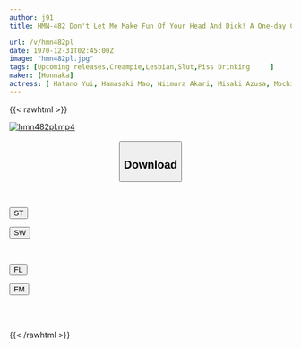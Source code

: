 ```yaml
---
author: j91
title: HMN-482 Don't Let Me Make Fun Of Your Head And Dick! A One-day Confinement Panic Room To Corner A Lying Submissive Man! Peeing, Urine Drinking, Female Orgasm, Lesbianism, Big Orgy, The Craziest Woman's Harem Creampie! ! Yui Hatano Mao Hamasaki Ayaka Mochizuki Akari Niimura Azusa Misaki

url: /v/hmn482pl
date: 1970-12-31T02:45:00Z
image: "hmn482pl.jpg"
tags: [Upcoming releases,Creampie,Lesbian,Slut,Piss Drinking	 ]
maker: [Honnaka]
actress: [ Hatano Yui, Hamasaki Mao, Niimura Akari, Misaki Azusa, Mochizuki Ayaka]
---
```



{{< rawhtml >}}

<div class="video" data-videoid="pending_link.html">
    <a href="javascript:;">
        <img src="/v/hmn482pl/hmn482pl.jpg" width="WIDTH" height="HEIGHT" alt="hmn482pl.mp4" loading="lazy">
    </a>
</div>

<script type="text/javascript" src="https://j91.asia/asset/on-demand-pend.js"></script>

<br>
  <link rel="stylesheet" href="https://j91.asia/asset/bs5.css">
  
  <center>
  <button class="btn btn-primary" type="button" data-bs-toggle="collapse" data-bs-target=".multi-collapse" aria-expanded="false" aria-controls="multiCollapseExample1 multiCollapseExample2"><h2>Download</h2></button></center>
</p>
<div class="row">
  <div class="col">
    <div class="collapse multi-collapse" id="multiCollapseExample1">
      <div class="card card-body">
	      	      <br>
<div class="buttons">  
<p><a href="https://j91.asia/pending_link.html" target="_blank"><button class="btn-hover color-3"><i class="fa fa-download"></i> ST</button></a></p>
<p><a href="https://j91.asia/pending_link.html" target="_blank"><button class="btn-hover color-2"><i class="fa fa-download"></i> SW</button></a></p></div>
    </div>
  </div>
</div>
  <div class="col">
    <div class="collapse multi-collapse" id="multiCollapseExample2">
      <div class="card card-body">
	      <br>
<div class="buttons">
<p><a href="https://j91.asia/pending_link.html" target="_blank"><button class="btn-hover color-9"><i class="fa fa-download"></i> FL</button></a></p>
<p><a href="https://j91.asia/pending_link.html" target="_blank"><button class="btn-hover color-8"><i class="fa fa-download"></i> FM</button></a></p></div>
<br><br>
      </div>
    </div>
  </div>
</div>

{{< /rawhtml >}}
